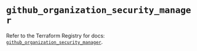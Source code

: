 # `github_organization_security_manager`

Refer to the Terraform Registry for docs: [`github_organization_security_manager`](https://registry.terraform.io/providers/integrations/github/6.0.0/docs/resources/organization_security_manager).
